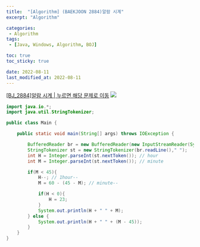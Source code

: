```yaml
---
title:  "[Algorithm] (BAEKJOON 2884)알람 시계"
excerpt: "Algorithm"

categories:
 - Algorithm
tags:
 - [Java, Windows, Algorithm, BOJ]

toc: true
toc_sticky: true

date: 2022-08-11
last_modified_at: 2022-08-11
---
```


[[BJ_2884]알람 시계 | 누르면 해당 문제로 이동](https://www.acmicpc.net/problem/2884)
![](https://velog.velcdn.com/images/leewg97/post/81b30c51-8db7-460a-b1f5-20acea75feff/image.png)

```java
import java.io.*;
import java.util.StringTokenizer;

public class Main {

    public static void main(String[] args) throws IOException {

        BufferedReader br = new BufferedReader(new InputStreamReader(System.in));
        StringTokenizer st = new StringTokenizer(br.readLine()," ");
        int H = Integer.parseInt(st.nextToken()); // hour
        int M = Integer.parseInt(st.nextToken()); // minute

        if(M < 45){
            H--; // 1hour--
            M = 60 - (45 - M); // minute--

            if(H < 0){
                H = 23;
            }
            System.out.println(H + " " + M);
        } else {
            System.out.println(H + " " + (M - 45));
        }
    }
}
```
